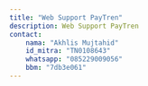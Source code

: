 ```yaml
---
title: "Web Support PayTren"
description: Web Support PayTren
contact:
    nama: "Akhlis Mujtahid"
    id_mitra: "TN0108643"
    whatsapp: "085229009056"
    bbm: "7db3e061"
---
```

